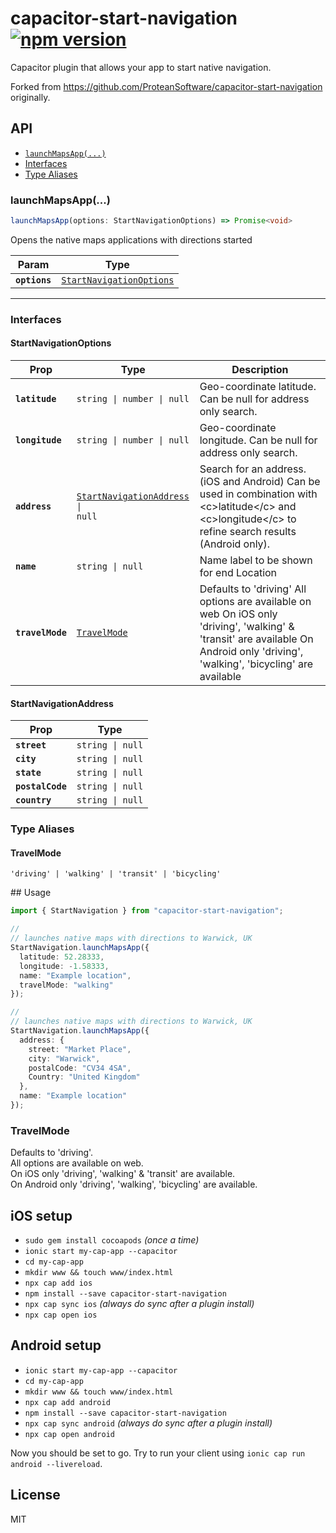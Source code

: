 # capacitor-start-navigation [![npm version](https://badge.fury.io/js/@cwoebker%2Fcapacitor-start-navigation.svg)](https://badge.fury.io/js/@cwoebker%2Fcapacitor-start-navigation)

Capacitor plugin that allows your app to start native navigation.

Forked from https://github.com/ProteanSoftware/capacitor-start-navigation originally.


## API

<docgen-index>

* [`launchMapsApp(...)`](#launchmapsapp)
* [Interfaces](#interfaces)
* [Type Aliases](#type-aliases)

</docgen-index>

<docgen-api>
<!--Update the source file JSDoc comments and rerun docgen to update the docs below-->

### launchMapsApp(...)

```typescript
launchMapsApp(options: StartNavigationOptions) => Promise<void>
```

Opens the native maps applications with directions started

| Param         | Type                                                                      |
| ------------- | ------------------------------------------------------------------------- |
| **`options`** | <code><a href="#startnavigationoptions">StartNavigationOptions</a></code> |

--------------------


### Interfaces


#### StartNavigationOptions

| Prop             | Type                                                                              | Description                                                                                                                                                                       |
| ---------------- | --------------------------------------------------------------------------------- | --------------------------------------------------------------------------------------------------------------------------------------------------------------------------------- |
| **`latitude`**   | <code>string \| number \| null</code>                                             | Geo-coordinate latitude. Can be null for address only search.                                                                                                                     |
| **`longitude`**  | <code>string \| number \| null</code>                                             | Geo-coordinate longitude. Can be null for address only search.                                                                                                                    |
| **`address`**    | <code><a href="#startnavigationaddress">StartNavigationAddress</a> \| null</code> | Search for an address. (iOS and Android) Can be used in combination with &lt;c&gt;latitude&lt;/c&gt; and &lt;c&gt;longitude&lt;/c&gt; to refine search results (Android only).    |
| **`name`**       | <code>string \| null</code>                                                       | Name label to be shown for end Location                                                                                                                                           |
| **`travelMode`** | <code><a href="#travelmode">TravelMode</a></code>                                 | Defaults to 'driving' All options are available on web On iOS only 'driving', 'walking' & 'transit' are available On Android only 'driving', 'walking', 'bicycling' are available |


#### StartNavigationAddress

| Prop             | Type                        |
| ---------------- | --------------------------- |
| **`street`**     | <code>string \| null</code> |
| **`city`**       | <code>string \| null</code> |
| **`state`**      | <code>string \| null</code> |
| **`postalCode`** | <code>string \| null</code> |
| **`country`**    | <code>string \| null</code> |


### Type Aliases


#### TravelMode

<code>'driving' | 'walking' | 'transit' | 'bicycling'</code>

</docgen-api>
## Usage

```ts
import { StartNavigation } from "capacitor-start-navigation";

//
// launches native maps with directions to Warwick, UK
StartNavigation.launchMapsApp({
  latitude: 52.28333,
  longitude: -1.58333,
  name: "Example location",
  travelMode: "walking"
});

//
// launches native maps with directions to Warwick, UK
StartNavigation.launchMapsApp({
  address: {
    street: "Market Place",
    city: "Warwick",
    postalCode: "CV34 4SA",
    Country: "United Kingdom"
  },
  name: "Example location"
});

```

### TravelMode

Defaults to 'driving'.  
All options are available on web.  
On iOS only 'driving', 'walking' & 'transit' are available.  
On Android only 'driving', 'walking', 'bicycling' are available.

## iOS setup

- `sudo gem install cocoapods` _(once a time)_
- `ionic start my-cap-app --capacitor`
- `cd my-cap-app`
- `mkdir www && touch www/index.html`
- `npx cap add ios`
- `npm install --save capacitor-start-navigation`
- `npx cap sync ios` _(always do sync after a plugin install)_
- `npx cap open ios`

## Android setup

- `ionic start my-cap-app --capacitor`
- `cd my-cap-app`
- `mkdir www && touch www/index.html`
- `npx cap add android`
- `npm install --save capacitor-start-navigation`
- `npx cap sync android` _(always do sync after a plugin install)_
- `npx cap open android`

Now you should be set to go. Try to run your client using `ionic cap run android --livereload`.

## License

MIT